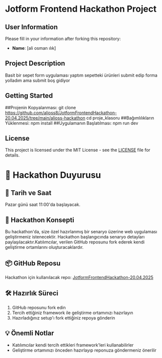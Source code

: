 # Jotform Frontend Hackathon Project

## User Information
Please fill in your information after forking this repository:

- **Name**: [ali osman ılık]

## Project Description
Basit bir sepet form uygulaması yaptım sepetteki ürünleri submit edip forma yolladım ama submit boş gidiyor

## Getting Started
##Projenin Kopyalanması:
git clone <https://github.com/alioss8/JotformFrontendHackathon-20.04.2025/tree/main/alioss-hackathon>
cd proje_klasoru
##Bağımlılıkların Yüklenmesi:
npm install
##Uygulamanın Başlatılması:
npm run dev


## License
This project is licensed under the MIT License - see the [LICENSE](LICENSE) file for details. 

# 🚀 Hackathon Duyurusu

## 📅 Tarih ve Saat
Pazar günü saat 11:00'da başlayacak.

## 🎯 Hackathon Konsepti
Bu hackathon'da, size özel hazırlanmış bir senaryo üzerine web uygulaması geliştirmeniz istenecektir. Hackathon başlangıcında senaryo detayları paylaşılacaktır.Katılımcılar, verilen GitHub reposunu fork ederek kendi geliştirme ortamlarını oluşturacaklardır.

## 📦 GitHub Reposu
Hackathon için kullanılacak repo: [JotformFrontendHackathon-20.04.2025](https://github.com/erayaydinJF/JotformFrontendHackathon-20.04.2025)

## 🛠️ Hazırlık Süreci
1. GitHub reposunu fork edin
2. Tercih ettiğiniz framework ile geliştirme ortamınızı hazırlayın
3. Hazırladığınız setup'ı fork ettiğiniz repoya gönderin

## 💡 Önemli Notlar
- Katılımcılar kendi tercih ettikleri framework'leri kullanabilirler
- Geliştirme ortamınızı önceden hazırlayıp reponuza göndermeniz önerilir
